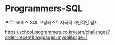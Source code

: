# Programmers-SQL
프로그래머스 SQL 코딩테스트
지극히 개인적인 답지

https://school.programmers.co.kr/learn/challenges?order=recent&languages=mysql&page=1
